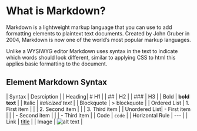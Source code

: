
# What is Markdown?
Markdown is a lightweight markup language that you can use to add formatting elements to plaintext text documents. 
Created by John Gruber in 2004, Markdown is now one of the world’s most popular markup languages.

Unlike a WYSIWYG editor Markdown uses syntax in the text to indicate which words should look different, 
similar to applying CSS to html this applies basic formatting to the document.

## Element	Markdown Syntax

| Syntax | Desrciption |
| Heading|	# H1 |
| ##     | H2 |
| ###    | H3 |
| Bold	  | **bold text** |
| Italic |	*italicized text* |
| Blockquote	| > blockquote |
| Ordered List	| 1. First item |
|             | 2. Second item |
|             | 3. Third item |
| Unordered List|	- First item |
|             | - Second item |
|  | - Third item |
| Code	  | `code` |
| Horizontal Rule | 	--- | 
| Link	    | [title](https://www.example.com) |
| Image	 | ![alt text](image.jpg) |
